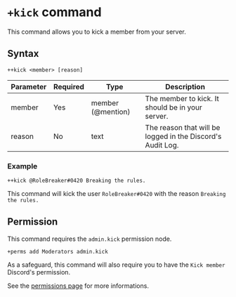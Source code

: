 # `+kick` command
This command allows you to kick a member from your server.

## Syntax
```
++kick <member> [reason]
```
Parameter | Required | Type               | Description
----------|----------|--------------------|--------------------------------------------------
member    | Yes      | member (@mention)  | The member to kick. It should be in your server.
reason    | No       | text               | The reason that will be logged in the Discord's Audit Log.

### Example
```
++kick @RoleBreaker#0420 Breaking the rules.
```
This command will kick the user `RoleBreaker#0420` with the reason `Breaking the rules.`

## Permission
This command requires the `admin.kick` permission node.
```
+perms add Moderators admin.kick
```
As a safeguard, this command will also require you to have the `Kick member` Discord's permission.

See the [permissions page](/permissions.md) for more informations.
